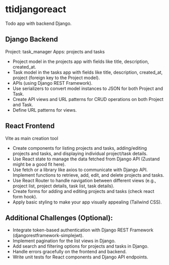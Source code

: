 # ttidjangoreact

Todo app with backend Django.

## Django Backend

Project: task_manager
Apps: projects and tasks

- Project model in the projects app with fields like title, description, created_at.
- Task model in the tasks app with fields like title, description, created_at, project (foreign key to the Project model).
- APIs (using Django REST Framework).
- Use serializers to convert model instances to JSON for both Project and Task.
- Create API views and URL patterns for CRUD operations on both Project and Task.
- Define URL patterns for views.

## React Frontend

Vite as main creation tool

- Create components for listing projects and tasks, adding/editing projects and tasks, and displaying individual project/task details.
- Use React state to manage the data fetched from Django API (Zustand might be a good fit here).
- Use fetch or a library like axios to communicate with Django API. Implement functions to retrieve, add, edit, and delete projects and tasks.
- Use React Router to handle navigation between different views (e.g., project list, project details, task list, task details).
- Create forms for adding and editing projects and tasks (check react form hook).
- Apply basic styling to make your app visually appealing (Tailwind CSS).

## Additional Challenges (Optional):

- Integrate token-based authentication with Django REST Framework (djangorestframework-simplejwt).
- Implement pagination for the list views in Django.
- Add search and filtering options for projects and tasks in Django.
- Handle errors gracefully on the frontend and backend.
- Write unit tests for React components and Django API endpoints.
